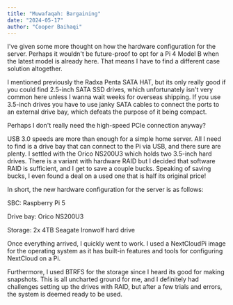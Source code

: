 ```yaml
---
title: "Muwafaqah: Bargaining"
date: "2024-05-17"
author: "Cooper Baihaqi"
---
```


I've given some more thought on how the hardware configuration for the server. Perhaps it wouldn't be future-proof to opt for a Pi 4 Model B when the latest model is already here. That means I have to find a different case solution altogether.

I mentioned previously the Radxa Penta SATA HAT, but its only really good if you could find 2.5-inch SATA SSD drives, which unfortunately isn't very common here unless I wanna wait weeks for overseas shipping. If you use 3.5-inch drives you have to use janky SATA cables to connect the ports to an external drive bay, which defeats the purpose of it being compact.

Perhaps I don't really need the high-speed PCIe connection anyway?

USB 3.0 speeds are more than enough for a simple home server. All I need to find is a drive bay that can connect to the Pi via USB, and there sure are plenty. I settled with the Orico NS200U3 which holds two 3.5-inch hard drives. There is a variant with hardware RAID but I decided that software RAID is sufficient, and I get to save a couple bucks. Speaking of saving bucks, I even found a deal on a used one that is half its original price!

In short, the new hardware configuration for the server is as follows:

SBC: Raspberry Pi 5

Drive bay: Orico NS200U3

Storage: 2x 4TB Seagate Ironwolf hard drive

Once everything arrived, I quickly went to work. I used a NextCloudPi image for the operating system as it has built-in features and tools for configuring NextCloud on a Pi.

Furthermore, I used BTRFS for the storage since I heard its good for making snapshots. This is all uncharted ground for me, and I definitely had challenges setting up the drives with RAID, but after a few trials and errors, the system is deemed ready to be used.
